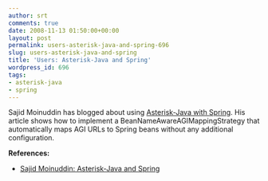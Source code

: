 ```yaml
---
author: srt
comments: true
date: 2008-11-13 01:50:00+00:00
layout: post
permalink: users-asterisk-java-and-spring-696
slug: users-asterisk-java-and-spring
title: 'Users: Asterisk-Java and Spring'
wordpress_id: 696
tags:
- asterisk-java
- spring
---
```



Sajid Moinuddin has blogged about using [Asterisk-Java with Spring](http://another-lazy-blogger.blogspot.com/2008/11/asterisk-java-spring.html). His article shows how to implement a BeanNameAwareAGIMappingStrategy that automatically maps AGI URLs to Spring beans without any additional configuration.





**References:**






  * [Sajid Moinuddin: Asterisk-Java and Spring](http://another-lazy-blogger.blogspot.com/2008/11/asterisk-java-spring.html)


